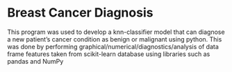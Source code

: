 # Breast Cancer Diagnosis
 
This program was used to develop a knn-classifier model that can diagnose a new patient’s cancer condition as benign or malignant using python. This was done by performing graphical/numerical/diagnostics/analysis of data frame features taken from scikit-learn database using libraries such as pandas and NumPy
